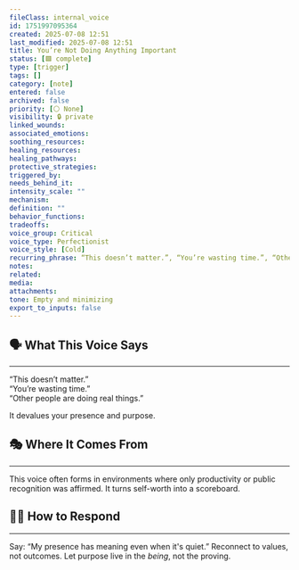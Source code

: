 ```yaml
---
fileClass: internal_voice
id: 1751997095364
created: 2025-07-08 12:51
last_modified: 2025-07-08 12:51
title: You’re Not Doing Anything Important
status: [🟩 complete]
type: [trigger]
tags: []
category: [note]
entered: false
archived: false
priority: [⚪ None]
visibility: 🔒 private
linked_wounds: 
associated_emotions: 
soothing_resources: 
healing_resources: 
healing_pathways: 
protective_strategies: 
triggered_by: 
needs_behind_it: 
intensity_scale: ""
mechanism: 
definition: ""
behavior_functions: 
tradeoffs: 
voice_group: Critical
voice_type: Perfectionist
voice_style: [Cold]
recurring_phrase: “This doesn’t matter.”, “You’re wasting time.”, “Other people are doing real things.”
notes: 
related: 
media: 
attachments: 
tone: Empty and minimizing
export_to_inputs: false
---
```


## 🗣️ What This Voice Says
---
“This doesn’t matter.”  
“You’re wasting time.”  
“Other people are doing real things.”

It devalues your presence and purpose.

## 🎭 Where It Comes From
---
This voice often forms in environments where only productivity or public recognition was affirmed. It turns self-worth into a scoreboard.

## 🧘‍♂️ How to Respond
---
Say: “My presence has meaning even when it's quiet.” Reconnect to values, not outcomes. Let purpose live in the *being*, not the proving.
